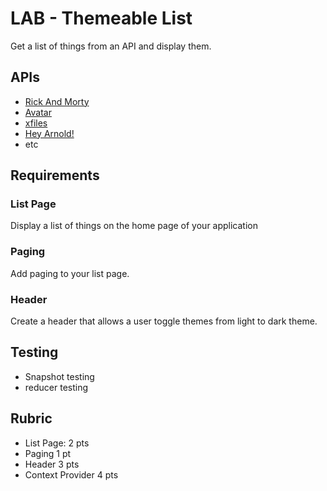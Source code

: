 # LAB - Themeable List

Get a list of things from an API and display them.

## APIs

* [Rick And Morty](https://rickandmortyapi.com/documentation)
* [Avatar](https://last-airbender-api.herokuapp.com/)
* [xfiles](https://xfiles-api.herokuapp.com/)
* [Hey Arnold!](https://hey-arnold-api-documentation.netlify.com/)
* etc

## Requirements

### List Page

Display a list of things on the home page of your application

### Paging

Add paging to your list page.

### Header

Create a header that allows a user toggle themes from light to dark theme.

## Testing

* Snapshot testing
* reducer testing

## Rubric

* List Page: 2 pts
* Paging 1 pt
* Header 3 pts
* Context Provider 4 pts
